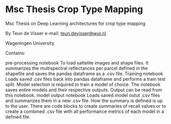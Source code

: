 # Msc Thesis Crop Type Mapping
 Msc Thesis on Deep Learning architectures for crop type mapping

By Teun de Visser 
e-mail: teun.devisser@wur.nl

Wageningen University


Contains:

pre-processing notebook
    To load sattelite images and shape files. It summarizes the multispectral reflectances per parcel defined in the shapefile and saves the pandas dataframe as a .csv file.
Training notebook 
    Loads saved .csv files back into pandas dataframe and performs a train test split. Model selection is required to train a model of choice. The notebook saves entire models and their respective outputs. Output can be read from this notebook.
model output notebook
    Loads saved model outut .csv files and summarizes them in a new .csv file. How the summary is defined is up to the user. There are code blocks to create summaries of recall values or to create a combined .csv file with all performance metrics of each model in a defined file.
